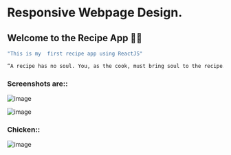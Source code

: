 # Responsive Webpage Design.


## Welcome to the Recipe App 🍔😋

```sh
"This is my  first recipe app using ReactJS"
```

```sh
“A recipe has no soul. You, as the cook, must bring soul to the recipe.”
```

### Screenshots are::

![image](https://github.com/dollpriyanka/Recipes/assets/91906722/78b47748-5ef3-4839-9cf2-d5d8a25669d5)

![image](https://github.com/dollpriyanka/Recipes/assets/91906722/4c29f4e1-0ef1-417a-990c-af612531e21e)

### Chicken::

![image](https://github.com/dollpriyanka/Recipes/assets/91906722/6f0db5e8-0cea-4ba6-b0d6-098ddb510fd7)





 


